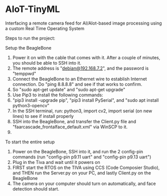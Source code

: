 # AIoT-TinyML
Interfacing a remote camera feed for AI/AIot-based image processing using a custom Real Time Operating System

Steps to run the project:

Setup the BeagleBone
1. Power it on with the cable that comes with it. After a couple of minutes, you should be able to SSH into it.
2. The remote address is "debian@192.168.7.2", and the password is "temppwd"
3. Connect the BeagleBone to an Ethernet wire to establish Internet connection. Do "ping 8.8.8.8" and see if that works to confirm.
4. So "sudo apt-get update" and "sudo apt-get upgrade"
5. Use Pip3 to install the following commands:
6. "pip3 install -upgrade pip", "pip3 install PySerial", and "sudo apt install python3-opencv"
7. In the SSH terminal, run: python3, import cv2, import serial (on new lines) to see if install properly
7. SSH into the BeagleBone, and transfer the Client.py file and "faarcascade_frontalface_default.xml" via WinSCP to it.
8. 
To start the entire setup
1. Power on the BeagleBone, SSH into it, and run the 2 config-pin commands (run "config-pin p9.11 uart" and "config-pin p9.13 uart")
2. Plug in the Tiva and wait until it powers on
3. FIRST start the RTOS on the TIVA using CCS (Code Composier Studio), and THEN run the Server.py on your PC, and lastly Client.py on the BeagleBone
4. The camera on your computer should turn on automatically, and face detection should start.
